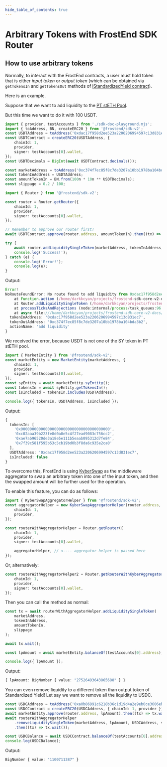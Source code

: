 ```yaml
---
hide_table_of_contents: true
---
```


# Arbitrary Tokens with FrostEnd SDK Router

## How to use arbitrary tokens

Normally, to interact with the FrostEnd contracts, a user must hold token that is either _input token_ or _output token_ (which can be obtained via `getTokensIn` and `getTokensOut` methods of [IStandardizedYield contract]). 

Here is an example.

Suppose that we want to add liquidity to the [PT stETH
Pool](https://app.frostend.com/pro/pools/0xc374f7ec85f8c7de3207a10bb1978ba104bda3b2/zap/in?chain=ethereum).

But this time we want to do it with 100 USDT.

```ts
import { provider, testAccounts } from './sdk-doc-playground.mjs';
import { toAddress, BN, createERC20 } from '@frostend/sdk-v2';
const USDTAddress = toAddress('0xdac17f958d2ee523a2206206994597c13d831ec7');
const USDTContract = createERC20(USDTAddress, {
    chainId: 1,
    provider,
    signer: testAccounts[0].wallet,
});
const USDTDecimals = BigInt(await USDTContract.decimals());

const marketAddress = toAddress('0xc374f7ec85f8c7de3207a10bb1978ba104bda3b2');
const tokenInAddress = USDTAddress;
const amountTokenIn = BN.from(100n * 10n ** USDTDecimals);
const slippage = 0.2 / 100;
```

```ts
import { Router } from '@frostend/sdk-v2';

const router = Router.getRouter({
    chainId: 1,
    provider,
    signer: testAccounts[0].wallet,
});
```

```ts
// Remember to approve our router first!
await USDTContract.approve(router.address, amountTokenIn).then((tx) => tx?.wait());

try {
    await router.addLiquiditySingleToken(marketAddress, tokenInAddress, amountTokenIn, slippage);
    console.log('Success!');
} catch (e) {
    console.log('Error!');
    console.log(e);
}
```

Output:

```ts
Error!
NoRouteFoundError: No route found to add liquidity from 0xdac17f958d2ee523a2206206994597c13d831ec7 to 0xc374f7ec85f8c7de3207a10bb1978ba104bda3b2
    at Function.action (/home/darkkcyan/projects/frostend-sdk-core-v2-docs/node_modules/@frostend/sdk-v2/src/errors.ts:62:16)
    at Router.addLiquiditySingleToken (/home/darkkcyan/projects/frostend-sdk-core-v2-docs/node_modules/@frostend/sdk-v2/src/entities/Router/BaseRouter.ts:461:37)
    at processTicksAndRejections (node:internal/process/task_queues:96:5)
    at async file:///home/darkkcyan/projects/frostend-sdk-core-v2-docs/temp-dir/docs/using-arbitary-tokens-with-router.mts:57:5 {
  tokenInAddress: '0xdac17f958d2ee523a2206206994597c13d831ec7',
  tokenOutAddress: '0xc374f7ec85f8c7de3207a10bb1978ba104bda3b2',
  actionName: 'add liquidity'
}
```

We received the error, because USDT is not one of the SY token in PT stETH pool.

```ts
import { MarketEntity } from '@frostend/sdk-v2';
const marketEntity = new MarketEntity(marketAddress, {
    chainId: 1,
    provider,
    signer: testAccounts[0].wallet,
});
const syEntity = await marketEntity.syEntity();
const tokensIn = await syEntity.getTokensIn();
const isIncluded = tokensIn.includes(USDTAddress);

console.log({ tokensIn, USDTAddress, isIncluded });
```

Output:

```ts
{
  tokensIn: [
    '0x0000000000000000000000000000000000000000',
    '0xc02aaa39b223fe8d0a0e5c4f27ead9083c756cc2',
    '0xae7ab96520de3a18e5e111b5eaab095312d7fe84',
    '0x7f39c581f595b53c5cb19bd0b3f8da6c935e2ca0'
  ],
  USDTAddress: '0xdac17f958d2ee523a2206206994597c13d831ec7',
  isIncluded: false
}
```

To overcome this, FrostEnd is using [KyberSwap] as the middleware aggregator to swap an arbitrary token into one of the input token, and then the swapped amount will be further used for the operation.

To enable this feature, you can do as follows:

```ts
import { KyberSwapAggregatorHelper } from '@frostend/sdk-v2';
const aggregatorHelper = new KyberSwapAggregatorHelper(router.address, {
    chainId: 1,
    provider,
});

const routerWithAggregatorHelper = Router.getRouter({
    chainId: 1,
    provider,
    signer: testAccounts[0].wallet,

    aggregatorHelper, // <---- aggregator helper is passed here
});
```

Or, alternatively:

```ts
const routerWithAggregatorHelper2 = Router.getRouterWithKyberAggregator({
    chainId: 1,
    provider,
    signer: testAccounts[0].wallet,
});
```

Then you can call the method as normal:

```ts
const tx = await routerWithAggregatorHelper.addLiquiditySingleToken(
    marketAddress,
    tokenInAddress,
    amountTokenIn,
    slippage
);

await tx.wait();

const lpAmount = await marketEntity.balanceOf(testAccounts[0].address);

console.log({ lpAmount });
```

Output:

```ts
{ lpAmount: BigNumber { value: "27526493643865688" } }
```

You can even remove liquidity to a different token than output token of Standardized Yield! Let say we want to remove all the liquidity to USDC.

```ts
const USDCAddress = toAddress('0xa0b86991c6218b36c1d19d4a2e9eb0ce3606eb48');
const USDCContract = createERC20(USDCAddress, { chainId: 1, provider });
await marketEntity.approve(router.address, lpAmount).then((tx) => tx.wait());
await routerWithAggregatorHelper
    .removeLiquiditySingleToken(marketAddress, lpAmount, USDCAddress, slippage)
    .then((tx) => tx.wait());

const USDCBalance = await USDCContract.balanceOf(testAccounts[0].address);
console.log(USDCBalance);
```

Output:

```ts
BigNumber { value: "1100711387" }
```

[IStandardizedYield Contract]: https://github.com/umi-ag/frostend-core-v2/blob/bc08c7aaf82c7975cf8591aef2fca3fe92a743b2/contracts/interfaces/IStandardizedYield.sol#L135-L143
[KyberSwap]: https://kyberswap.com
